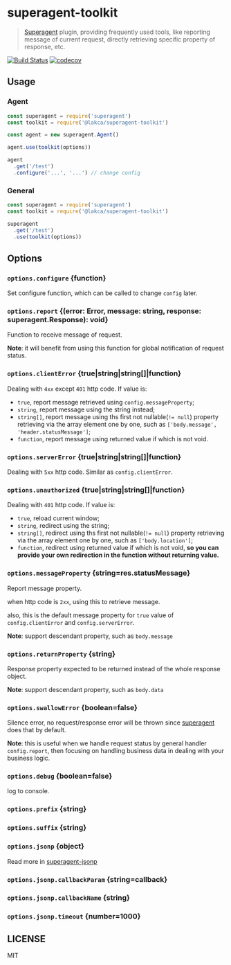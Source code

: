 # superagent-toolkit

> [Superagent][superagent] plugin, providing frequently used tools, like reporting message of current request, directly retrieving specific property of response, etc.

[![Build Status](https://travis-ci.org/lakca/superagent-toolkit.svg?branch=master)](https://travis-ci.org/lakca/superagent-toolkit)
[![codecov](https://codecov.io/gh/lakca/superagent-toolkit/branch/master/graph/badge.svg)](https://codecov.io/gh/lakca/superagent-toolkit)

## Usage

### Agent
```js
const superagent = require('superagent')
const toolkit = require('@lakca/superagent-toolkit')

const agent = new superagent.Agent()

agent.use(toolkit(options))

agent
  .get('/test')
  .configure('...', '...') // change config
```

### General
```js
const superagent = require('superagent')
const toolkit = require('@lakca/superagent-toolkit')

superagent
  .get('/test')
  .use(toolkit(options))
```

## Options

### `options.configure` {function}

Set configure function, which can be called to change `config` later.

### `options.report` {(error: Error, message: string, response: superagent.Response): void}

Function to receive message of request.

**Note**: it will benefit from using this function for global notification of request status.

### `options.clientError` {true|string|string[]|function}

Dealing with `4xx` except `401` http code. If value is:

- `true`, report message retrieved using `config.messageProperty`;
- `string`, report message using the string instead;
- `string[]`, report message using ths first not nullable(`!= null`) property retrieving via the array element one by one, such as `['body.message', 'header.statusMessage']`;
- `function`, report message using returned value if which is not void.

### `options.serverError` {true|string|string[]|function}

Dealing with `5xx` http code. Similar as `config.clientError`.

### `options.unauthorized` {true|string|string[]|function}

Dealing with `401` http code. If value is:

- `true`, reload current window;
- `string`, redirect using the string;
- `string[]`, redirect using ths first not nullable(`!= null`) property retrieving via the array element one by one, such as `['body.location']`;
- `function`, redirect using returned value if which is not void, **so you can provide your own redirection in the function without returning value.**

### `options.messageProperty` {string=res.statusMessage}

Report message property.

when http code is `2xx`, using this to retrieve message.

also, this is the default message property for `true` value of `config.clientError` and `config.serverError`.

**Note**: support descendant property, such as `body.message`

### `options.returnProperty` {string}

Response property expected to be returned instead of the whole response object.

**Note**: support descendant property, such as `body.data`

### `options.swallowError` {boolean=false}

Silence error, no request/response error will be thrown since [superagent][superagent] does that by default.

**Note**: this is useful when we handle request status by general handler `config.report`, then focusing on handling business data in dealing with your business logic.

### `options.debug` {boolean=false}

log to console.

### `options.prefix` {string}

### `options.suffix` {string}

### `options.jsonp` {object}

Read more in [superagent-jsonp][jsonp]

### `options.jsonp.callbackParam` {string=callback}

### `options.jsonp.callbackName` {string}

### `options.jsonp.timeout` {number=1000}

## LICENSE

MIT

[superagent]: https://github.com/visionmedia/superagent
[jsonp]: https://github.com/lamp/superagent-jsonp
